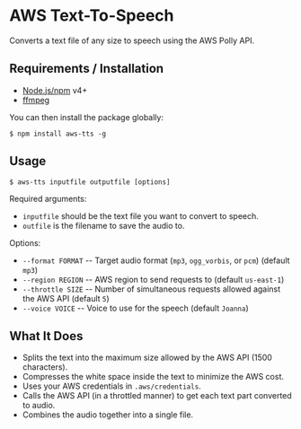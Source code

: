 # AWS Text-To-Speech

Converts a text file of any size to speech using the AWS Polly API.

## Requirements / Installation

* [Node.js/npm](https://nodejs.org) v4+
* [ffmpeg](https://ffmpeg.org/)

You can then install the package globally:

```
$ npm install aws-tts -g
```

## Usage

```
$ aws-tts inputfile outputfile [options]
```

Required arguments:

* `inputfile` should be the text file you want to convert to speech.
* `outfile` is the filename to save the audio to.

Options:

* `--format FORMAT` -- Target audio format (`mp3`, `ogg_vorbis`, or `pcm`) (default `mp3`)
* `--region REGION` -- AWS region to send requests to (default `us-east-1`)
* `--throttle SIZE` -- Number of simultaneous requests allowed against the AWS API (default `5`)
* `--voice VOICE` -- Voice to use for the speech (default `Joanna`)

## What It Does

* Splits the text into the maximum size allowed by the AWS API (1500 characters).
* Compresses the white space inside the text to minimize the AWS cost.
* Uses your AWS credentials in `.aws/credentials`.
* Calls the AWS API (in a throttled manner) to get each text part converted to audio.
* Combines the audio together into a single file.
